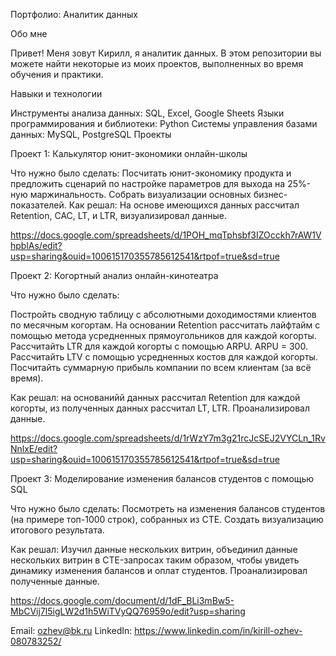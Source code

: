 Портфолио: Аналитик данных

Обо мне

Привет! Меня зовут Кирилл, я аналитик данных. В этом репозитории вы можете найти некоторые из моих проектов, выполненных во время обучения и практики. 

Навыки и технологии

Инструменты анализа данных: SQL, Excel, Google Sheets
Языки программирования и библиотеки: Python
Системы управления базами данных: MySQL, PostgreSQL
Проекты

Проект 1: Калькулятор юнит-экономики онлайн-школы

Что нужно было сделать:
Посчитать юнит-экономику продукта и предложить сценарий по настройке параметров для выхода на 25%-ную маржинальность.
Собрать визуализации основных бизнес-показателей.
Как решал: На основе имеющихся данных рассчитал Retention, CAC, LT, и LTR, визуализировал данные.

https://docs.google.com/spreadsheets/d/1POH_mqTphsbf3IZOcckh7rAW1VhpblAs/edit?usp=sharing&ouid=100615170355785612541&rtpof=true&sd=true

Проект 2: Когортный анализ онлайн-кинотеатра

Что нужно было сделать:

Постройть сводную таблицу с абсолютными доходимостями клиентов по месячным когортам.
На основании Retention рассчитать лайфтайм с помощью метода усредненных прямоугольников для каждой когорты.
Рассчитайть LTR для каждой когорты с помощью ARPU. ARPU = 300.
Рассчитайть LTV с помощью усредненных костов для каждой когорты.
Посчитайть суммарную прибыль компании по всем клиентам (за всё время).

Как решал: на основанийй данных рассчитал Retention для каждой когорты, из полученных данных рассчитал LT, LTR. Проанализировал данные.  

https://docs.google.com/spreadsheets/d/1rWzY7m3g21rcJcSEJ2VYCLn_1RvNnlxE/edit?usp=sharing&ouid=100615170355785612541&rtpof=true&sd=true

Проект 3: Моделирование изменения балансов студентов с помощью SQL

Что нужно было сделать: 
Посмотреть на изменения балансов студентов (на примере топ-1000 строк), собранных из CTE.
Создать визуализацию итогового результата.

Как решал: Изучил данные нескольких витрин, объединил данные нескольких витрин в CTE-запросах таким образом, чтобы увидеть динамику изменения балансов и оплат студентов. Проанализировал полученные данные.

https://docs.google.com/document/d/1dF_BLi3mBw5-MbCVij7l5igLW2d1h5WiTVyQQ76959o/edit?usp=sharing


Email: ozhev@bk.ru
LinkedIn: https://www.linkedin.com/in/kirill-ozhev-080783252/
